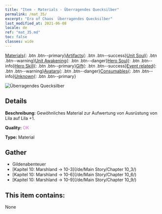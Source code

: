 ```yaml
---
title: "Item - Materials - Überragendes Quecksilber"
permalink: /mat_35/
excerpt: "Era of Chaos  Überragendes Quecksilber"
last_modified_at: 2021-06-08
locale: de
ref: "mat_35.md"
toc: false
classes: wide
---
```

 [Materials](/ItemsDE/){: .btn .btn--primary}[Artifacts](/ItemsDE/Artifacts/){: .btn .btn--success}[Unit Soul](/ItemsDE/UnitSoul/){: .btn .btn--warning}[Unit Awakening](/ItemsDE/UnitAwakening/){: .btn .btn--danger}[Hero Soul](/ItemsDE/HeroSoul/){: .btn .btn--info}[Hero Skill](/ItemsDE/HeroSkill/){: .btn .btn--primary}[Gift](/ItemsDE/Gift/){: .btn .btn--success}[Event related](/ItemsDE/Events/){: .btn .btn--warning}[Avatars](/ItemsDE/Avatars/){: .btn .btn--danger}[Consumables](/ItemsDE/Consumables/){: .btn .btn--info}[Unknown](/ItemsDE/Unknown/){: .btn .btn--primary}

 ![Überragendes Quecksilber](/images/t/i_cailiao_shuiyin2.png)

## Details
 **Beschreibung:** Gewöhnliches Material zur Aufwertung von Ausrüstung von Lila auf Lila +1.

 **Quality:** <span style="color: #DA70D6">OK</span>

 **Type:** Material

## Gather

*    Gildenabenteuer 
*    [Kapitel 10: Marshland -> 10-3](/de/Main Story/Chapter 10_3/) 
*    [Kapitel 10: Marshland -> 10-6](/de/Main Story/Chapter 10_6/) 
*    [Kapitel 10: Marshland -> 10-9](/de/Main Story/Chapter 10_9/) 

## This item contains:

  None

